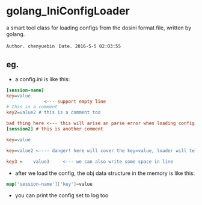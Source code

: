 # golang_IniConfigLoader
a smart tool class for loading configs from the dosini format file, written by golang.

`Author. chenyuebin `
`Date. 2016-5-5 02:03:55`

## eg.  

- a config.ini is like this:

```ini
[session-name]
key=value
              <--- support empty line
# this is a comment
key2=value2 # this is a comment too

bad thing here <--- this will arise an parse error when loading config file
[session2] # this is another comment

key=value

key=value2 <---- danger! here will cover the key=value, loader will tell you: "line 11: config key(key) confict value(value != value2)"

key3 =    value3     <--- we can also write some space in line

```

- after we load the config, the obj data structure in the memory is like this:

```go
map['session-name']['key']=value
```

- you can print the config set to log too
